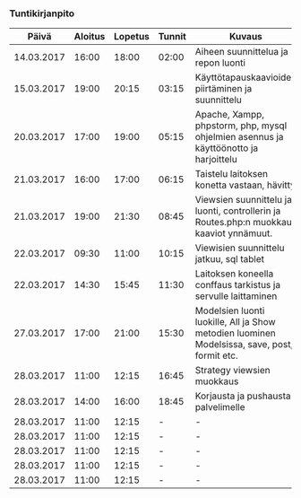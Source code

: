 ### Tuntikirjanpito
Päivä | Aloitus | Lopetus | Tunnit | Kuvaus
--------------- | ----- | ------ | ------ | ------
14.03.2017 | 16:00 | 18:00 | 02:00 | Aiheen suunnittelua ja repon luonti
15.03.2017 | 19:00 | 20:15 | 03:15 | Käyttötapauskaavioiden piirtäminen ja suunnittelu
20.03.2017 | 17:00 | 19:00 | 05:15 | Apache, Xampp, phpstorm, php, mysql ohjelmien asennus ja käyttöönotto ja harjoittelu
21.03.2017 | 16:00 | 17:00 | 06:15 | Taistelu laitoksen konetta vastaan, hävitty
21.03.2017 | 19:00 | 21:30 | 08:45 | Viewsien suunnittelu ja luonti, controllerin ja Routes.php:n muokkaus kaaviot ynnämuut.
22.03.2017 | 09:30 | 11:00 | 10:15 | Viewisien suunnittelu jatkuu, sql tablet
22.03.2017 | 14:30 | 15:45 | 11:30 | Laitoksen koneella conffaus tarkistus ja servulle laittaminen
27.03.2017 | 17:00 | 21:00 | 15:30 | Modelsien luonti luokille, All ja Show metodien luominen Modelsissa, save, post, formit etc.
28.03.2017 | 11:00 | 12:15 | 16:45 | Strategy viewsien muokkaus
28.03.2017 | 14:00 | 16:00 | 18:45 | Korjausta ja pushausta palvelimelle 
28.03.2017 | 11:00 | 12:15 | - | -
28.03.2017 | 11:00 | 12:15 | - | -
28.03.2017 | 11:00 | 12:15 | - | -
28.03.2017 | 11:00 | 12:15 | - | -
28.03.2017 | 11:00 | 12:15 | - | -
